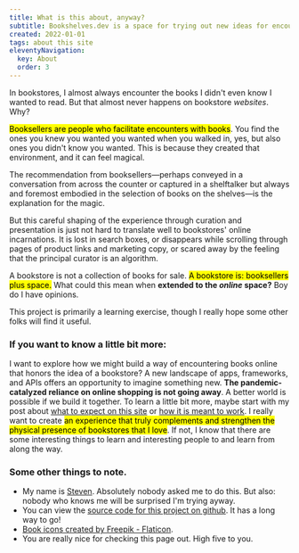 ```yaml
---
title: What is this about, anyway?
subtitle: Bookshelves.dev is a space for trying out new ideas for encountering books online.
created: 2022-01-01
tags: about this site
eleventyNavigation:
  key: About
  order: 3
---
```


In bookstores, I almost always encounter the books I didn't even know I wanted to read. But that almost never happens on bookstore *websites*. Why?

<mark class="bg-amber-100">Booksellers are people who facilitate encounters with books</mark>. You find the ones you knew you wanted you wanted when you walked in, yes, but also ones you didn't know you wanted. This is because they created that environment, and it can feel magical. 

The recommendation from booksellers—perhaps conveyed in a conversation from across the counter or captured in a shelftalker but always and foremost embodied in the selection of books on the shelves—is the explanation for the magic.

But this careful shaping of the experience through curation and presentation is just not hard to translate well to bookstores' online incarnations. It is lost in search boxes, or disappears while scrolling through pages of product links and marketing copy, or scared away by the feeling that the principal curator is an algorithm. 

A bookstore is not a collection of books for sale. <mark class="bg-amber-100">A bookstore is: booksellers plus space.</mark> What could this mean when **extended to the _online_ space?** Boy do I have opinions.

This project is primarily a learning exercise, though I really hope some other folks will find it useful.

### If you want to know a little bit more:

I want to explore how we might build a way of encountering books online that honors the idea of a bookstore? A new landscape of apps, frameworks, and APIs offers an opportunity to imagine something new. **The pandemic-catalyzed reliance on online shopping is not going away**. A better world is possible if we build it together. To learn a little bit more, maybe start with my post about [what to expect on this site](http://localhost:8080/what-to-expect/) or [how it is meant to work](/bookshleves-dev/). I really want to create <mark class="bg-amber-100">an experience that truly complements and strengthen the physical presence of bookstores that I love</mark>. If not, I know that there are some interesting things to learn and interesting people to and learn from along the way.

### Some other things to note.
- My name is [Steven](https://stevenpate.com/). Absolutely nobody asked me to do this.  But also: nobody who knows me will be surprised I'm trying ayway.
- You can view the <a href="https://github.com/StevenPate/bookshelves.dev/">source code for this project on github</a>. It has a long way to go! 
- <a href="https://www.flaticon.com/free-icons/book" title="book icons">Book icons created by Freepik - Flaticon</a>.
- You are really nice for checking this page out. High five to you.